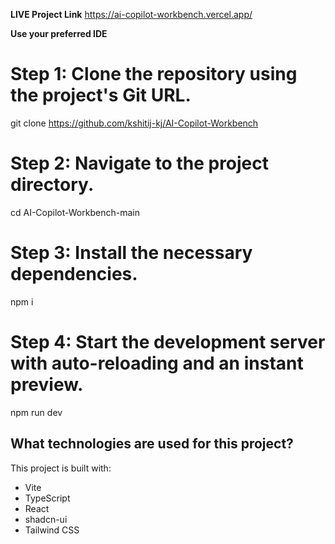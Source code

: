 **LIVE Project Link**
https://ai-copilot-workbench.vercel.app/


**Use your preferred IDE**

# Step 1: Clone the repository using the project's Git URL.
git clone https://github.com/kshitij-kj/AI-Copilot-Workbench

# Step 2: Navigate to the project directory.
cd AI-Copilot-Workbench-main

# Step 3: Install the necessary dependencies.
npm i

# Step 4: Start the development server with auto-reloading and an instant preview.
npm run dev


## What technologies are used for this project?

This project is built with:

- Vite
- TypeScript
- React
- shadcn-ui
- Tailwind CSS

